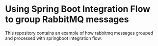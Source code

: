 # Using Spring Boot Integration Flow to group RabbitMQ messages 
This repository contains an example of how rabbitmq messages grouped and processed with springboot integration flow.
